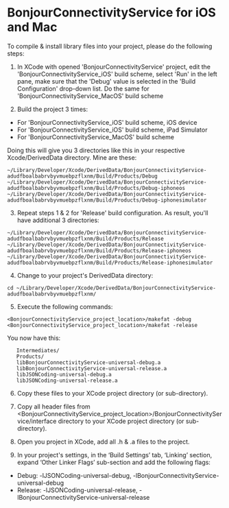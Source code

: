 BonjourConnectivityService for iOS and Mac
============================

To compile & install library files into your project, please do the following steps:

1. In XCode with opened 'BonjourConnectivityService' project, edit the 'BonjourConnectivityService_iOS' build scheme, select 'Run' in the left pane, make sure that the 'Debug' value is selected in the 'Build Configuration' drop-down list. Do the same for 'BonjourConnectivityService_MacOS' build scheme

2. Build the project 3 times:
+ For 'BonjourConnectivityService_iOS' build scheme, iOS device
+ For 'BonjourConnectivityService_iOS' build scheme, iPad Simulator
+ For 'BonjourConnectivityService_MacOS' build scheme
         
Doing this will give you 3 directories like this in your respective Xcode/DerivedData directory. Mine are these:
```shell
~/Library/Developer/Xcode/DerivedData/BonjourConnectivityService-adudfboalbabrvbyvmuebpzflxnm/Build/Products/Debug
~/Library/Developer/Xcode/DerivedData/BonjourConnectivityService-adudfboalbabrvbyvmuebpzflxnm/Build/Products/Debug-iphoneos
~/Library/Developer/Xcode/DerivedData/BonjourConnectivityService-adudfboalbabrvbyvmuebpzflxnm/Build/Products/Debug-iphonesimulator
```

3. Repeat steps 1 & 2 for 'Release' build configuration. As result, you'll have additional 3 directories:
```shell
~/Library/Developer/Xcode/DerivedData/BonjourConnectivityService-adudfboalbabrvbyvmuebpzflxnm/Build/Products/Release
~/Library/Developer/Xcode/DerivedData/BonjourConnectivityService-adudfboalbabrvbyvmuebpzflxnm/Build/Products/Release-iphoneos 
~/Library/Developer/Xcode/DerivedData/BonjourConnectivityService-adudfboalbabrvbyvmuebpzflxnm/Build/Products/Release-iphonesimulator
```

4. Change to your project's DerivedData directory:
```shell
cd ~/Library/Developer/Xcode/DerivedData/BonjourConnectivityService-adudfboalbabrvbyvmuebpzflxnm/
```

5. Execute the following commands:
```shell
<BonjourConnectivityService_project_location>/makefat -debug
<BonjourConnectivityService_project_location>/makefat -release
```

You now have this:

```shell   nmamaev-mac:BonjourConnectivityService-adudfboalbabrvbyvmuebpzflxnm ruinnmam$ ls -1F Build
   Intermediates/
   Products/
   libBonjourConnectivityService-universal-debug.a
   libBonjourConnectivityService-universal-release.a
   libJSONCoding-universal-debug.a
   libJSONCoding-universal-release.a
```

6. Copy these files to your XCode project directory (or sub-directory).

7. Copy all header files from <BonjourConnectivityService_project_location>/BonjourConnectivityService/interface directory to your XCode project directory (or sub-directory).

8. Open you project in XCode, add all .h & .a files to the project.

9. In your project's settings, in the ‘Build Settings’ tab, ‘Linking’ section, expand ‘Other Linker Flags’ sub-section and add the following flags:
- Debug: -lJSONCoding-universal-debug, -lBonjourConnectivityService-universal-debug
- Release: -lJSONCoding-universal-release, -lBonjourConnectivityService-universal-release
